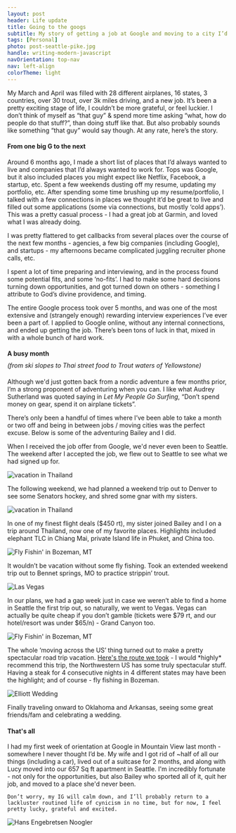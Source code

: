 ```yaml
---
layout: post
header: Life update
title: Going to the googs
subtitle: My story of getting a job at Google and moving to a city I’d never been. 
tags: [Personal]
photo: post-seattle-pike.jpg
handle: writing-modern-javascript
navOrientation: top-nav
nav: left-align
colorTheme: light
---
```


My March and April was filled with 28 different airplanes, 16 states, 3 countries, over 30 trout, over 3k miles driving, and a new job. It’s been a pretty exciting stage of life, I couldn’t be more grateful, or feel luckier. I don’t think of myself as “that guy” & spend more time asking “what, how do people do that stuff?”, than doing stuff like that. But also probably sounds like something “that guy” would say though. At any rate, here’s the story. 

#### From one big G to the next
Around 6 months ago, I made a short list of places that I’d always wanted to live and companies that I’d always wanted to work for. Tops was Google, but it also included places you might expect like Netflix, Facebook, a startup, etc. Spent a few weekends dusting off my resume, updating my portfolio, etc. After spending some time brushing up my resume/portfolio,  I talked with a few connections in places we thought it’d be great to live and filled out some applications (some via connections, but mostly ‘cold apps’). This was a pretty casual process - I had a great job at Garmin, and loved what I was already doing. 

I was pretty flattered to get callbacks from several places over the course of the next few months - agencies, a few big companies (including Google), and startups - my afternoons became complicated juggling recruiter phone calls, etc.

I spent a lot of time preparing and interviewing, and in the process found some potential fits, and some ‘no-fits’. I had to make some hard decisions turning down opportunities, and got turned down on others - something I attribute to God’s divine providence, and timing. 

The entire Google process took over 5 months, and was one of the most extensive and (strangely enough) rewarding interview experiences I’ve ever been a part of. I applied to Google online, without any internal connections, and ended up getting the job. There’s been tons of luck in that, mixed in with a whole bunch of hard work.  

#### A busy month 
<span style="margin-bottom:2em; line-height:0;font-style:italic;display:block;">(from ski slopes to Thai street food to Trout waters of Yellowstone)</span>

Although we'd just gotten back from a nordic adventure a few months prior, I’m a strong proponent of adventuring when you can. I like what Audrey Sutherland was quoted saying in *Let My People Go Surfing*, “Don’t spend money on gear, spend it on airplane tickets”.

There’s only been a handful of times where I’ve been able to take a month or two off and being in between jobs / moving cities was the perfect excuse. Below is some of the adventuring Bailey and I did.

When I received the job offer from Google, we'd never even been to Seattle. The weekend after I accepted the job, we flew out to Seattle to see what we had signed up for. 
<div class="image-wrap-l ">
  <img src="/img-content/googs/sens.gif" style="max-width:100%" alt="vacation in Thailand">
</div><p class="paragraph-left">
The following weekend, we had planned a weekend trip out to Denver to see some Senators hockey, and shred some gnar with my sisters. </p>
<div class="image-wrap-l">
<img src="/img-content/googs/thailand.jpg"  alt="vacation in Thailand"></div><p class="paragraph-left">
In one of my finest flight deals ($450 rt), my sister joined Bailey and I on a trip around Thailand, now one of my favorite places. Highlights included elephant TLC in Chiang Mai, private Island life in Phuket, and China too. </p>

<div class="image-wrap-l"><img src="/img-content/googs/fish-2.jpg" alt="Fly Fishin' in Bozeman, MT"></div><p class="paragraph-left">It wouldn’t be vacation without some fly fishing. Took an extended weekend trip out to Bennet springs, MO to practice strippin’ trout. </p>

<div class="image-wrap-l "><img src="/img-content/googs/vegas.jpg" alt="Las Vegas"></div><p class="paragraph-left">In our plans, we had a gap week just in case we weren’t able to find a home in Seattle the first trip out, so naturally, we went to Vegas. Vegas can actually be quite cheap if you don’t gamble (tickets were $79 rt, and our hotel/resort was under $65/n) - Grand Canyon too. </p>

<div class="image-wrap-l"><img src="/img-content/googs/yellowstone.jpg" alt="Fly Fishin' in Bozeman, MT"></div>
<p class="paragraph-left">
The whole ‘moving across the US’ thing turned out to make a pretty spectacular road trip vacation. <a href="https://www.google.com/maps/dir/Kansas+City,+MO/Omaha,+NE/Mount+Rushmore+National+Memorial,+South+Dakota+244,+Keystone,+SD/Deadwood,+SD/Jackson+Hole,+WY/Yellowstone+National+Park,+Wyoming/Bozeman,+MT/Missoula,+MT/Spokane,+WA/Seattle,+WA/@46.8550418,-119.2713165,4.55z/data=!4m62!4m61!1m5!1m1!1s0x87c0f75eafe99997:0x558525e66aaa51a2!2m2!1d-94.5785667!2d39.0997265!1m5!1m1!1s0x87938dc8b50cfced:0x46424d4fae37b604!2m2!1d-95.9979883!2d41.2523634!1m5!1m1!1s0x877d35d8b53ed6df:0xdaf53dbe055cc641!2m2!1d-103.4590667!2d43.8791025!1m5!1m1!1s0x5332a41e88e71e55:0x3e9d03de70805b0f!2m2!1d-103.7296415!2d44.376651!1m5!1m1!1s0x53531a58fccf7f4b:0x3d1c01cbb13a835c!2m2!1d-110.7624282!2d43.4799291!1m5!1m1!1s0x5351e55555555555:0xaca8f930348fe1bb!2m2!1d-110.588455!2d44.427963!1m5!1m1!1s0x5345444c4fba8813:0x63f5d064f73b60aa!2m2!1d-111.0429339!2d45.6769979!1m5!1m1!1s0x535dcc2a50f367cb:0xe9e31277ca94802e!2m2!1d-113.996586!2d46.8787176!1m5!1m1!1s0x549e185c30bbe7e5:0xddfcc9d60b84d9b1!2m2!1d-117.4260466!2d47.6587802!1m5!1m1!1s0x5490102c93e83355:0x102565466944d59a!2m2!1d-122.3320708!2d47.6062095!3e0">Here's the route we took</a> - I would *highly* recommend this trip, the Northwestern US has some truly spectacular stuff. Having a steak for 4 consecutive nights in 4 different states may have been the highlight; and of course - fly fishing in Bozeman.
</p>

<div class="image-wrap-l">
  <img src="/img-content/googs/wedding.jpg" alt="Elliott Wedding">
</div>
<p class="paragraph-left">Finally traveling onward to Oklahoma and Arkansas, seeing some great friends/fam and celebrating a wedding. </p>

#### That's all
  <p class="paragraph-left"  markdown="1">
    I had my first week of orientation at Google in Mountain View last month - somewhere I never thought I’d be. My wife and I got rid of ~half of all our things (including a car), lived out of a suitcase for 2 months, and along with Lucy moved into our 657 Sq ft apartment in Seattle. I'm incredibly fortunate - not only for the opportunities, but also Bailey who sported all of it, quit her job, and moved to a place she'd never been. 

    Don’t worry, my IG will calm down, and I’ll probably return to a lackluster routined life of cynicism in no time, but for now, I feel pretty lucky, grateful and excited. 
  </p><div class="image-wrap-r" ><img src="/img-content/googs/noogler.gif" alt="Hans Engebretsen Noogler"></div>

